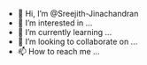 - 👋 Hi, I’m @Sreejith-Jinachandran
- 👀 I’m interested in ...
- 🌱 I’m currently learning ...
- 💞️ I’m looking to collaborate on ...
- 📫 How to reach me ...

<!---
Sreejith-Jinachandran/Sreejith-Jinachandran is a ✨ special ✨ repository because its `README.md` (this file) appears on your GitHub profile.
You can click the Preview link to take a look at your changes.
--->
